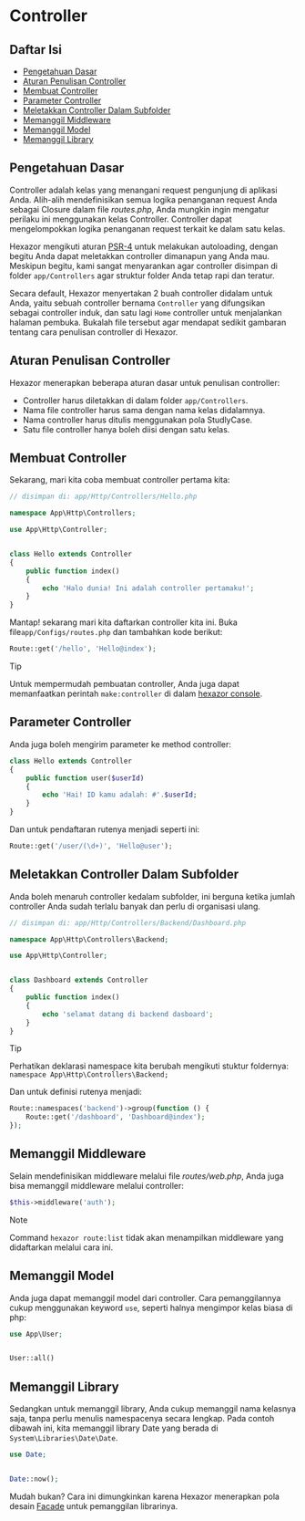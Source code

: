 # Controller


## Daftar Isi

-   [Pengetahuan Dasar](#pengetahuan-dasar)
-   [Aturan Penulisan Controller](#aturan-penulisan-controller)
-   [Membuat Controller](#membuat-controller)
-   [Parameter Controller](#parameter-controller)
-   [Meletakkan Controller Dalam Subfolder](#meletakkan-controller-dalam-subfolder)
-   [Memanggil Middleware](#memanggil-middleware)
-   [Memanggil Model](#memanggil-model)
-   [Memanggil Library](#memanggil-library)


## Pengetahuan Dasar

Controller adalah kelas yang menangani request pengunjung di aplikasi Anda. Alih-alih mendefinisikan semua logika penanganan request Anda sebagai Closure dalam file _routes.php_, Anda mungkin ingin mengatur perilaku ini menggunakan kelas Controller. Controller dapat mengelompokkan logika penanganan request terkait ke dalam satu kelas.

Hexazor mengikuti aturan [PSR-4](https://www.php-fig.org/psr/psr-4/) untuk melakukan autoloading, dengan begitu Anda dapat meletakkan controller dimanapun yang Anda mau. Meskipun begitu, kami sangat menyarankan agar controller disimpan di folder `app/Controllers` agar struktur folder Anda tetap rapi dan teratur.

Secara default, Hexazor menyertakan 2 buah controller didalam untuk Anda, yaitu sebuah controller bernama `Controller` yang difungsikan sebagai controller induk, dan satu lagi `Home` controller untuk menjalankan halaman pembuka. Bukalah file tersebut agar mendapat sedikit gambaran tentang cara penulisan controller di Hexazor.


## Aturan Penulisan Controller

Hexazor menerapkan beberapa aturan dasar untuk penulisan controller:

-   Controller harus diletakkan di dalam folder `app/Controllers`.
-   Nama file controller harus sama dengan nama kelas didalamnya.
-   Nama controller harus ditulis menggunakan pola StudlyCase.
-   Satu file controller hanya boleh diisi dengan satu kelas.


## Membuat Controller

Sekarang, mari kita coba membuat controller pertama kita:

```php
// disimpan di: app/Http/Controllers/Hello.php

namespace App\Http\Controllers;

use App\Http\Controller;


class Hello extends Controller
{
	public function index()
	{
		echo 'Halo dunia! Ini adalah controller pertamaku!';
	}
}
```

Mantap! sekarang mari kita daftarkan controller kita ini. Buka file`app/Configs/routes.php` dan tambahkan kode berikut:

```php
Route::get('/hello', 'Hello@index');
```

> [!TIP]
> Untuk mempermudah pembuatan controller, Anda juga dapat memanfaatkan perintah `make:controller` di dalam [hexazor console](/console/make.md#make-controller).


## Parameter Controller

Anda juga boleh mengirim parameter ke method controller:

```php
class Hello extends Controller
{
	public function user($userId)
	{
		echo 'Hai! ID kamu adalah: #'.$userId;
	}
}
```

Dan untuk pendaftaran rutenya menjadi seperti ini:

```php
Route::get('/user/(\d+)', 'Hello@user');
```


## Meletakkan Controller Dalam Subfolder

Anda boleh menaruh controller kedalam subfolder, ini berguna ketika jumlah controller Anda sudah terlalu banyak dan perlu di organisasi ulang.

```php
// disimpan di: app/Http/Controllers/Backend/Dashboard.php

namespace App\Http\Controllers\Backend;

use App\Http\Controller;


class Dashboard extends Controller
{
	public function index()
	{
		echo 'selamat datang di backend dasboard';
	}
}
```

> [!TIP]
> Perhatikan deklarasi namespace kita berubah mengikuti stuktur foldernya: `namespace App\Http\Controllers\Backend;`

Dan untuk definisi rutenya menjadi:

```php
Route::namespaces('backend')->group(function () {
	Route::get('/dashboard', 'Dashboard@index');
});
```


## Memanggil Middleware

Selain mendefinisikan middleware melalui file _routes/web.php_, Anda juga bisa memanggil middleware melalui controller:

```php
$this->middleware('auth');
```

> [!NOTE]
> Command `hexazor route:list` tidak akan menampilkan middleware yang didaftarkan melalui cara ini.


## Memanggil Model

Anda juga dapat memanggil model dari controller. Cara pemanggilannya cukup menggunakan keyword `use`, seperti halnya mengimpor kelas biasa di php:

```php
use App\User;


User::all()
```


## Memanggil Library

Sedangkan untuk memanggil library, Anda cukup memanggil nama kelasnya saja, tanpa perlu menulis namespacenya secara lengkap. Pada contoh dibawah ini, kita memanggil library Date yang berada di `System\Libraries\Date\Date`.

```php
use Date;


Date::now();
```

Mudah bukan? Cara ini dimungkinkan karena Hexazor menerapkan pola desain [Facade](/facade/index.md) untuk pemanggilan librarinya.
